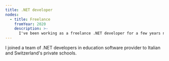 ```yaml
---
title: .NET developer
nodes:
  - title: Freelance
    fromYear: 2020
    description: >-
      I've been working as a freelance .NET developer for a few years now.
---
```


I joined a team of .NET developers in education software provider to Italian and Switzerland's private schools.
